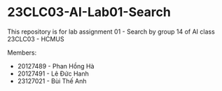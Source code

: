 # 23CLC03-AI-Lab01-Search
This repository is for lab assignment 01 - Search by group 14 of AI class 23CLC03 - HCMUS

Members:
 - 20127489 - Phan Hồng Hà
 - 20127491 - Lê Đức Hanh
 - 23127021 - Bùi Thế Anh